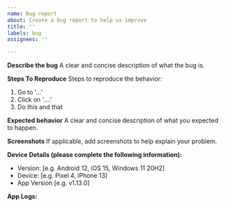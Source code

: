```yaml
---
name: Bug report
about: Create a bug report to help us improve
title: ''
labels: bug
assignees: ''

---
```


**Describe the bug**
A clear and concise description of what the bug is.

**Steps To Reproduce**
Steps to reproduce the behavior:
1. Go to '...'
2. Click on '....'
3. Do this and that

**Expected behavior**
A clear and concise description of what you expected to happen.

**Screenshots**
If applicable, add screenshots to help explain your problem.

**Device Details (please complete the following information):**
 - Version: [e.g. Android 12, iOS 15, Windows 11 20H2]
 - Device: [e.g. Pixel 4, iPhone 13]
 - App Version [e.g. v1.13.0]

**App Logs:**
<!-- If possible please provide app logs here.
  You can get them from the app itself (Settings -> Others -> share logs)
  These logs persist only for 1 session. So make sure you first reproduce the issue and then share the logs in same app session.
  Closing the app will delete all logs. Option available for v1.15.4+
  -->